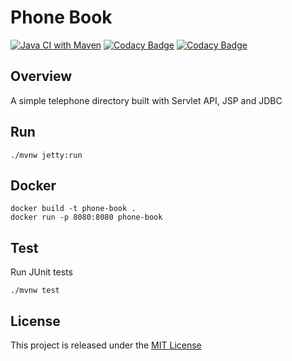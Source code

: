 # Phone Book
[![Java CI with Maven](https://github.com/nmuzychuk/phone-book/actions/workflows/maven.yml/badge.svg)](https://github.com/nmuzychuk/phone-book/actions/workflows/maven.yml)
[![Codacy Badge](https://api.codacy.com/project/badge/Grade/a436f52fdccc454bb08e0a5e07c6260a)](https://www.codacy.com/app/nmuzychuk/phone-book)
[![Codacy Badge](https://api.codacy.com/project/badge/Coverage/a436f52fdccc454bb08e0a5e07c6260a)](https://www.codacy.com/app/nmuzychuk/phone-book)

## Overview
A simple telephone directory built with Servlet API, JSP and JDBC

## Run
```
./mvnw jetty:run
```

## Docker
```
docker build -t phone-book .
docker run -p 8080:8080 phone-book
```

## Test
Run JUnit tests
```
./mvnw test
```

## License
This project is released under the [MIT License](LICENSE.txt)
